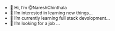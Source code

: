 - 👋 Hi, I’m @NareshChinthala
- 👀 I’m interested in learning new things...
- 🌱 I’m currently learning full stack devolopment...
- 💞️ I’m looking for a job ...


<!---
NareshChinthala/NareshChinthala is a ✨ special ✨ repository because its `README.md` (this file) appears on your GitHub profile.
You can click the Preview link to take a look at your changes.
--->
